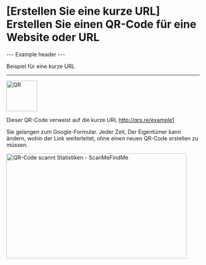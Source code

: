 <h1>[Erstellen Sie eine kurze URL] Erstellen Sie einen QR-Code für eine Website oder URL</h1>

--- Example header ---

Beispiel für eine kurze URL

----------

<div class="d-flex justify-flex-start align-center mb-4">
    <div class="mr-5"><img src="https://media.scanmefindme.com/dynamic/url/url-popup-qr.svg"
        width="80" height="80" alt="QR"></div>
    <p>Dieser QR-Code verweist auf die kurze URL
        <a href="http://qrs.re/example1"
            target="_blank" rel="noopener" class="smfm-externallink">
            http://qrs.re/example1
        </a>
    </p>
</div>

<p class="mb-7">Sie gelangen zum Google-Formular. Jeder Zeit,
     Der Eigentümer kann ändern, wohin der Link weiterleitet, ohne einen neuen QR-Code erstellen zu müssen.</p>

<p><img
src="https://media.scanmefindme.com/dynamic/url/url-popup-dahsboard.png"
width="470" height="274" alt="QR-Code scannt Statistiken - ScanMeFindMe"></p>